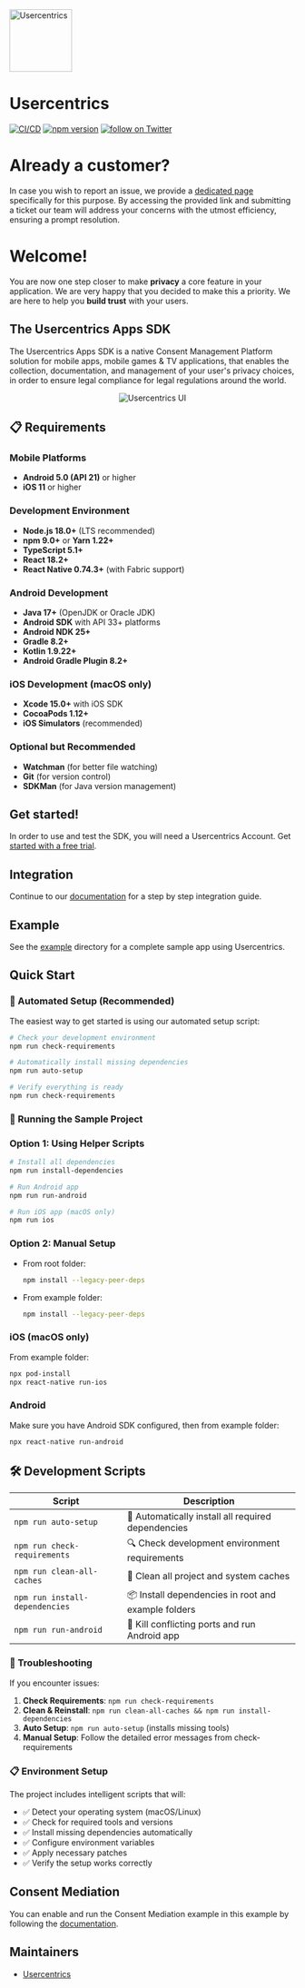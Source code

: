 <img src="https://i.ibb.co/Pr2KmHg/uc-logo.png" height="110" alt="Usercentrics" />

# Usercentrics
[![CI/CD](https://github.com/Usercentrics/react-native-sdk/actions/workflows/ci.yml/badge.svg?branch=develop)](https://github.com/Usercentrics/react-native-sdk/actions/workflows/ci.yml) [![npm version](https://img.shields.io/npm/v/@usercentrics/react-native-sdk)](https://www.npmjs.com/package/@usercentrics/react-native-sdk) <a href="https://twitter.com/intent/follow?screen_name=usercentrics">
    <img src="https://img.shields.io/twitter/follow/usercentrics?style=social&logo=twitter"
            alt="follow on Twitter">
</a>

# Already a customer?

In case you wish to report an issue, we provide a [dedicated page](https://usercentricssupport.zendesk.com/hc/en-us/requests/new) specifically for this purpose. By accessing the provided link and submitting a ticket our team will address your concerns with the utmost efficiency, ensuring a prompt resolution.

# Welcome!

You are now one step closer to make **privacy** a core feature in your application. We are very happy that you decided to make this a priority. We are here to help you **build trust** with your users.

## The Usercentrics Apps SDK

The Usercentrics Apps SDK is a native Consent Management Platform solution for mobile apps, mobile games & TV applications, that enables the collection, documentation, and management of your user's privacy choices, in order to ensure legal compliance for legal regulations around the world.

<p align="center">
<img src="https://docs.usercentrics.com/cmp_in_app_sdk/latest/assets/media/predefinedUI.png" alt="Usercentrics UI" />
</p>

## 📋 Requirements

### Mobile Platforms
* **Android 5.0 (API 21)** or higher
* **iOS 11** or higher

### Development Environment
* **Node.js 18.0+** (LTS recommended)
* **npm 9.0+** or **Yarn 1.22+**
* **TypeScript 5.1+**
* **React 18.2+**
* **React Native 0.74.3+** (with Fabric support)

### Android Development
* **Java 17+** (OpenJDK or Oracle JDK)
* **Android SDK** with API 33+ platforms
* **Android NDK 25+**
* **Gradle 8.2+**
* **Kotlin 1.9.22+**
* **Android Gradle Plugin 8.2+**

### iOS Development (macOS only)
* **Xcode 15.0+** with iOS SDK
* **CocoaPods 1.12+**
* **iOS Simulators** (recommended)

### Optional but Recommended
* **Watchman** (for better file watching)
* **Git** (for version control)
* **SDKMan** (for Java version management)

## Get started!

In order to use and test the SDK, you will need a Usercentrics Account. Get [started with a free trial](https://usercentrics.com/in-app-sdk/).

## Integration

Continue to our [documentation](https://usercentrics.com/docs/apps/intro/) for a step by step integration guide.

## Example

See the [example](https://github.com/Usercentrics/react-native/tree/master/example) directory for a complete sample app using Usercentrics.

## Quick Start

### 🚀 Automated Setup (Recommended)

The easiest way to get started is using our automated setup script:

```sh
# Check your development environment
npm run check-requirements

# Automatically install missing dependencies
npm run auto-setup

# Verify everything is ready
npm run check-requirements
```

### 📱 Running the Sample Project

### Option 1: Using Helper Scripts
```sh
# Install all dependencies
npm run install-dependencies

# Run Android app
npm run run-android

# Run iOS app (macOS only)
npm run ios
```

### Option 2: Manual Setup
* From root folder:
    ```sh
    npm install --legacy-peer-deps
    ``` 
* From example folder:
    ```sh
    npm install --legacy-peer-deps
    ``` 

### iOS (macOS only)

From example folder: 
```sh
npx pod-install
npx react-native run-ios
``` 

### Android

Make sure you have Android SDK configured, then from example folder:
```sh
npx react-native run-android
```

## 🛠️ Development Scripts

| Script | Description |
|--------|-------------|
| `npm run auto-setup` | 🤖 Automatically install all required dependencies |
| `npm run check-requirements` | 🔍 Check development environment requirements |
| `npm run clean-all-caches` | 🧹 Clean all project and system caches |
| `npm run install-dependencies` | 📦 Install dependencies in root and example folders |
| `npm run run-android` | 🤖 Kill conflicting ports and run Android app |

### 🔧 Troubleshooting

If you encounter issues:

1. **Check Requirements**: `npm run check-requirements`
2. **Clean & Reinstall**: `npm run clean-all-caches && npm run install-dependencies`
3. **Auto Setup**: `npm run auto-setup` (installs missing tools)
4. **Manual Setup**: Follow the detailed error messages from check-requirements

### 📋 Environment Setup

The project includes intelligent scripts that will:
- ✅ Detect your operating system (macOS/Linux)
- ✅ Check for required tools and versions
- ✅ Install missing dependencies automatically
- ✅ Configure environment variables
- ✅ Apply necessary patches
- ✅ Verify the setup works correctly

## Consent Mediation

You can enable and run the Consent Mediation example in this example by following the [documentation](https://usercentrics.com/docs/apps/features/consent-mediation/#enable-mediation).

## Maintainers
- [Usercentrics](https://github.com/Usercentrics)
